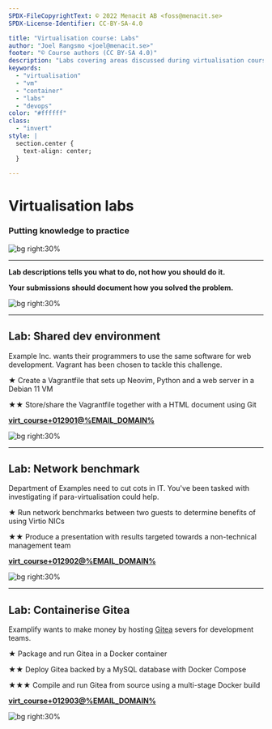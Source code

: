 ```yaml
---
SPDX-FileCopyrightText: © 2022 Menacit AB <foss@menacit.se>
SPDX-License-Identifier: CC-BY-SA-4.0

title: "Virtualisation course: Labs"
author: "Joel Rangsmo <joel@menacit.se>"
footer: "© Course authors (CC BY-SA 4.0)"
description: "Labs covering areas discussed during virtualisation course"
keywords:
  - "virtualisation"
  - "vm"
  - "container"
  - "labs"
  - "devops"
color: "#ffffff"
class:
  - "invert"
style: |
  section.center {
    text-align: center;
  }

---
```

<!-- _footer: "© Course authors (CC BY-SA 4.0) - Image: © Fritzchens Fritz (CC0 1.0)" -->
# Virtualisation labs
### Putting knowledge to practice

![bg right:30%](images/29-chip.jpg)

<!--
- So far, we've been going through a lot of theory

- Course exercises have been focused on the high level pros/cons of virtualisation

- We're about to put that knowledge to the test
-->

---
<!-- _footer: "© Course authors (CC BY-SA 4.0) - Image: © Mario Hoppmann (CC BY 2.0)" -->
**Lab descriptions tells you what to do, not how you should do it.**  
  
**Your submissions should document how you solved the problem.**

![bg right:30%](images/29-polar_bear.jpg)

<!--
- Labs will be based on different scenarios you may encounter in real life

- Just like in real life, no one will tell you exactly how to do it. Then the job should be
replaced by a shell script

- No one knows every on-top of their head, feel free to Google, discuss with class mates, look
through old slides and ask for support

- Let me know how you approached the challenge and why you chose the solution steps you did

- There are three labs. They each have a mandatory step that everyone should do

- They have option harder steps with I highly recommend tackling for higher grades. Recommend that
you focus on completing the first step of the three exercises first.
-->

---
<!-- _footer: "© Course authors (CC BY-SA 4.0) - Image: © Dennis van Zuijlekom (CC BY-SA 2.0)" -->
## Lab: Shared dev environment
Example Inc. wants their programmers to use the same software for web development.
Vagrant has been chosen to tackle this challenge.  
  
★ Create a Vagrantfile that sets up Neovim, Python and a web server in a Debian 11 VM  
  
★★ Store/share the Vagrantfile together with a HTML document using Git
  
**[virt_course+012901@%EMAIL_DOMAIN%](mailto:virt_course+012901@%EMAIL_DOMAIN%)**

![bg right:30%](images/29-lego.jpg)

---
<!-- _footer: "© Course authors (CC BY-SA 4.0) - Image: © William Murphy (CC BY-SA 2.0)" -->
## Lab: Network benchmark
Department of Examples need to cut cots in IT.
You've been tasked with investigating if para-virtualisation could help.  
  
★ Run network benchmarks between two guests to determine benefits of using Virtio NICs  
  
★★ Produce a presentation with results targeted towards a non-technical management team
   
**[virt_course+012902@%EMAIL_DOMAIN%](mailto:virt_course+012902@%EMAIL_DOMAIN%)**

![bg right:30%](images/29-street_art.jpg)

---
<!-- _footer: "© Course authors (CC BY-SA 4.0) - Image: © Steven Kay (CC BY-SA 2.0)" -->
## Lab: Containerise Gitea
Examplify wants to make money by hosting [Gitea](https://gitea.io) severs for development teams.  
  
★ Package and run Gitea in a Docker container  
  
★★ Deploy Gitea backed by a MySQL database with Docker Compose  
  
★★★ Compile and run Gitea from source using a multi-stage Docker build
   
**[virt_course+012903@%EMAIL_DOMAIN%](mailto:virt_course+012903@%EMAIL_DOMAIN%)**

![bg right:30%](images/29-pixel_map.jpg)
